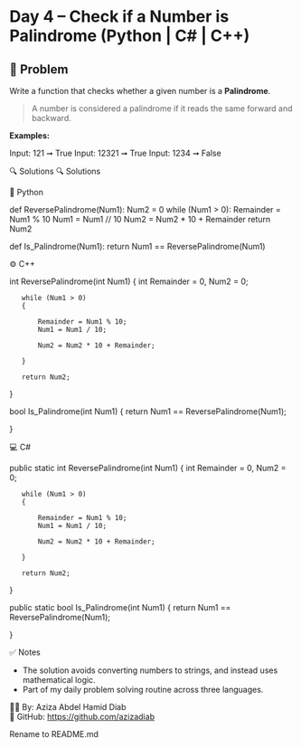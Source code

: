 # Day 4 – Check if a Number is Palindrome (Python | C# | C++)

## 🧠 Problem
Write a function that checks whether a given number is a **Palindrome**.

> A number is considered a palindrome if it reads the same forward and backward.

**Examples:**

Input: 121 ➞ True
Input: 12321 ➞ True
Input: 1234 ➞ False

🔍 Solutions
🔍 Solutions

🐍 Python

def ReversePalindrome(Num1):
    Num2 = 0
    while (Num1 > 0):
        Remainder = Num1 % 10
        Num1 = Num1 // 10
        Num2 = Num2 * 10 + Remainder
    return Num2

def Is_Palindrome(Num1):
    return Num1 == ReversePalindrome(Num1)

⚙️ C++


int ReversePalindrome(int Num1)
   {
     int  Remainder = 0, Num2 = 0;

       while (Num1 > 0)
       {

           Remainder = Num1 % 10;
           Num1 = Num1 / 10;

           Num2 = Num2 * 10 + Remainder;

       }

       return Num2;

   }

bool Is_Palindrome(int Num1)
   {
       return Num1 == ReversePalindrome(Num1);

   }


💻 C#

 public static int ReversePalindrome(int Num1)
   {
     int  Remainder = 0, Num2 = 0;
    

       while (Num1 > 0)
       {

           Remainder = Num1 % 10;
           Num1 = Num1 / 10;

           Num2 = Num2 * 10 + Remainder;
         
       }

       return Num2;
          
   }

   public static bool Is_Palindrome(int Num1)
   {
       return Num1 == ReversePalindrome(Num1);

   }


✅ Notes
- The solution avoids converting numbers to strings, and instead uses mathematical logic.
- Part of my daily problem solving routine across three languages.

👩‍💻 By: Aziza Abdel Hamid Diab  
🔗 GitHub: https://github.com/azizadiab

Rename to README.md
